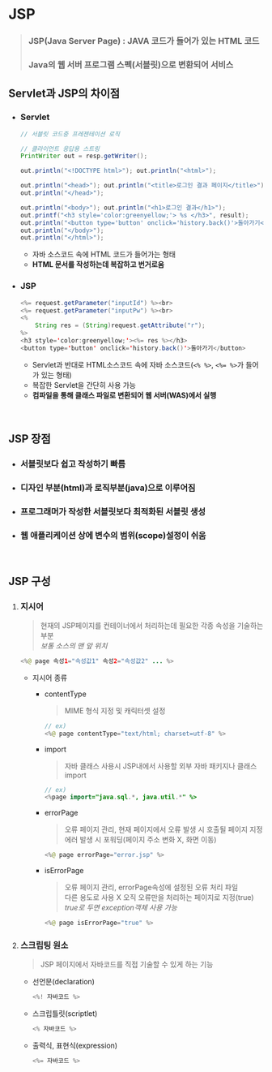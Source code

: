 # JSP
> ### JSP(Java Server Page) : JAVA 코드가 들어가 있는 HTML 코드
> ### Java의 웹 서버 프로그램 스펙(서블릿)으로 변환되어 서비스

## Servlet과 JSP의 차이점
- ### Servlet
    ```Java
    // 서블릿 코드중 프레젠테이션 로직

    // 클라이언트 응답용 스트링
    PrintWriter out = resp.getWriter();

    out.println("<!DOCTYPE html>"); out.println("<html>");
    
    out.println("<head>"); out.println("<title>로그인 결과 페이지</title>");
    out.println("</head>");
    
    out.println("<body>"); out.println("<h1>로그인 결과</h1>");
    out.printf("<h3 style='color:greenyellow;'> %s </h3>", result);
    out.println("<button type='button' onclick='history.back()'>돌아가기</button>");
    out.println("</body>");
    out.println("</html>");
    ```
  - 자바 소스코드 속에 HTML 코드가 들어가는 형태
  - **HTML 문서를 작성하는데 복잡하고 번거로움**


- ### JSP
    ```Java
	<%= request.getParameter("inputId") %><br>
	<%= request.getParameter("inputPw") %><br>
	<%
		String res = (String)request.getAttribute("r");
	%>
	<h3 style='color:greenyellow;'><%= res %></h3>
	<button type='button' onclick='history.back()'>돌아가기</button>
    ```
  - Servlet과 반대로 HTML소스코드 속에 자바 소스코드(`<% %>`, `<%= %>`가 들어가 있는 형태)
  - 복잡한 Servlet을 간단히 사용 가능
  - **컴파일을 통해 클래스 파일로 변환되어 웹 서버(WAS)에서 실행**

<br>

## JSP 장점
- ### 서블릿보다 쉽고 작성하기 빠름
- ### 디자인 부분(html)과 로직부분(java)으로 이루어짐
- ### 프로그래머가 작성한 서블릿보다 최적화된 서블릿 생성
- ### 웹 애플리케이션 상에 변수의 범위(scope)설정이 쉬움

<br>

## JSP 구성
1. ### 지시어

    > 현재의 JSP페이지를 컨테이너에서 처리하는데 필요한 각종 속성을 기술하는 부분  
    > *보통 소스의 맨 앞 위치*
    ```Java
    <%@ page 속성1="속성값1" 속성2="속성값2" ... %>
    ```
    - 지시어 종류
      - contentType
  
        > MIME 형식 지정 및 캐릭터셋 설정  
        ```Java
        // ex)
        <%@ page contentType="text/html; charset=utf-8" %>    
        ```
      - import

        > 자바 클래스 사용시 JSP내에서 사용할 외부 자바 패키지나 클래스 import
        ```Java
        // ex)
        <%page import="java.sql.*, java.util.*" %>   
        ```
      - errorPage
        > 오류 페이지 관리, 현재 페이지에서 오류 발생 시 호출될 페이지 지정  
        > 에러 발생 시 포워딩(페이지 주소 변화 X, 화면 이동)
        ```Java
        <%@ page errorPage="error.jsp" %>
        ```
      - isErrorPage
        > 오류 페이지 관리, errorPage속성에 설정된 오류 처리 파일  
        > 다른 용도로 사용 X 오직 오류만을 처리하는 페이지로 지정(true)
        > *true로 두면 exception객체 사용 가능*
        ```Java
        <%@ page isErrorPage="true" %>
        ```

2. ### 스크립팅 원소
    > JSP 페이지에서 자바코드를 직접 기술할 수 있게 하는 기능

    - 선언문(declaration)

        ```java
        <%! 자바코드 %>
        ```
    - 스크립틀릿(scriptlet)
        ```java
        <% 자바코드 %>
        ``` 
    - 출력식, 표현식(expression)
        ```java
        <%= 자바코드 %>
        ``` 
  